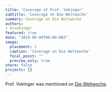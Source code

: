 ```yaml
---
title: 'Coverage of Prof. Vokinger'
subtitle: 'Coverage on Die Weltwoche'
summary: Coverage on Die Weltwoche
authors: 
- knvokinger
featured: true
date: "2019-09-04T00:00:00Z"
image:
  placement: 1
  caption: 'Coverage on Die Weltwoche'
  focal_point: ""
  preview_only: true
share: false
projects: []
---
```


Prof. Vokinger was mentioned on [Die Weltwoche](https://www.weltwoche.ch/ausgaben/2019-36/kommentare-analysen/eine-der-klugsten-frauen-der-schweiz-die-weltwoche-ausgabe-36-2019.html).
